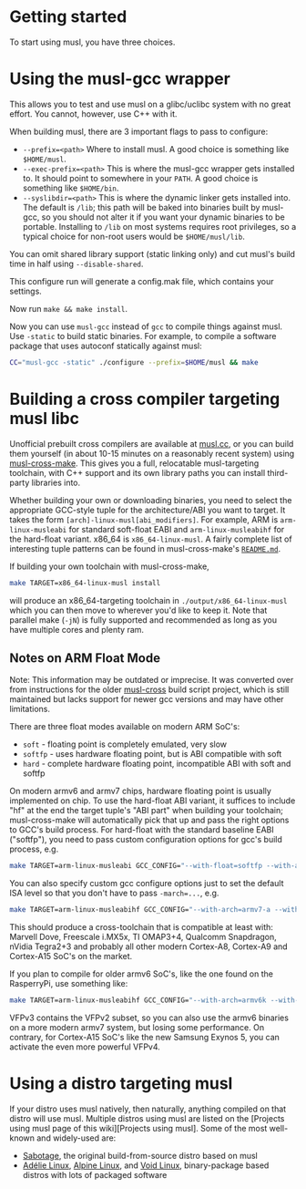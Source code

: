 # Getting started

To start using musl, you have three choices.

# Using the musl-gcc wrapper

This allows you to test and use musl on a glibc/uclibc system with no great
effort. You cannot, however, use C++ with it.

When building musl, there are 3 important flags to pass to configure:

- `--prefix=<path>`
    Where to install musl. A good choice is something like `$HOME/musl`.
- `--exec-prefix=<path>`
    This is where the musl-gcc wrapper gets installed to. It should point to
    somewhere in your `PATH`. A good choice is something like `$HOME/bin`.
- `--syslibdir=<path>`
    This is where the dynamic linker gets installed into. The default is `/lib`;
    this path will be baked into binaries built by musl-gcc, so you should not
    alter it if you want your dynamic binaries to be portable. Installing to
    `/lib` on most systems requires root privileges, so a typical choice for
    non-root users would be `$HOME/musl/lib`.

You can omit shared library support (static linking only) and cut musl's build
time in half using `--disable-shared`.

This configure run will generate a config.mak file, which contains your
settings.

Now run `make && make install`.

Now you can use `musl-gcc` instead of `gcc` to compile things against musl. Use
`-static` to build static binaries. For example, to compile a software package
that uses autoconf statically against musl:

```sh
CC="musl-gcc -static" ./configure --prefix=$HOME/musl && make
```

# Building a cross compiler targeting musl libc

Unofficial prebuilt cross compilers are available at
[musl.cc](https://musl.cc), or you can build them yourself (in about
10-15 minutes on a reasonably recent system) using
[musl-cross-make](https://github.com/richfelker/musl-cross-make/).
This gives you a full, relocatable musl-targeting toolchain, with C++
support and its own library paths you can install third-party
libraries into.

Whether building your own or downloading binaries, you need to select
the appropriate GCC-style tuple for the architecture/ABI you want to
target. It takes the form `[arch]-linux-musl[abi_modifiers]`. For
example, ARM is `arm-linux-musleabi` for standard soft-float EABI and
`arm-linux-musleabihf` for the hard-float variant. x86_64 is
`x86_64-linux-musl`. A fairly complete list of interesting tuple
patterns can be found in musl-cross-make's
[`README.md`](https://github.com/richfelker/musl-cross-make/blob/master/README.md).

If building your own toolchain with musl-cross-make,

```sh
make TARGET=x86_64-linux-musl install
```

will produce an x86_64-targeting toolchain in
`./output/x86_64-linux-musl` which you can then move to wherever you'd
like to keep it. Note that parallel make (`-jN`) is fully supported
and recommended as long as you have multiple cores and plenty ram.

## Notes on ARM Float Mode

Note: This information may be outdated or imprecise. It was converted
over from instructions for the older
[musl-cross](https://github.com/GregorR/musl-cross) build script
project, which is still maintained but lacks support for newer gcc
versions and may have other limitations.

There are three float modes available on modern ARM SoC's:

- `soft` - floating point is completely emulated, very slow
- `softfp` - uses hardware floating point, but is ABI compatible with soft
- `hard` - complete hardware floating point, incompatible ABI with soft and
  softfp

On modern armv6 and armv7 chips, hardware floating point is usually implemented
on chip. To use the hard-float ABI variant, it suffices to include
"hf" at the end the target tuple's "ABI part" when building your
toolchain; musl-cross-make will automatically pick that up and pass
the right options to GCC's build process. For hard-float with the
standard baseline EABI ("softfp"), you need to pass custom
configuration options for gcc's build process, e.g.

```sh
make TARGET=arm-linux-musleabi GCC_CONFIG="--with-float=softfp --with-arch=armv6k --with-fpu=vfpv2" install
```

You can also specify custom gcc configure options just to set the
default ISA level so that you don't have to pass `-march=...`, e.g.

```sh
make TARGET=arm-linux-musleabihf GCC_CONFIG="--with-arch=armv7-a --with-fpu=vfpv3-d16" install
```

This should produce a cross-toolchain that is compatible at least with: Marvell
Dove, Freescale i.MX5x, TI OMAP3+4, Qualcomm Snapdragon, nVidia Tegra2+3 and
probably all other modern Cortex-A8, Cortex-A9 and Cortex-A15 SoC's on the
market.

If you plan to compile for older armv6 SoC's, like the one found on the
RasperryPi, use something like:

```sh
make TARGET=arm-linux-musleabihf GCC_CONFIG="--with-arch=armv6k --with-fpu=vfpv2" install
```

VFPv3 contains the VFPv2 subset, so you can also use the armv6
binaries on a more modern armv7 system, but losing some performance.
On contrary, for Cortex-A15 SoC's like the new Samsung Exynos 5, you
can activate the even more powerful VFPv4.

# Using a distro targeting musl

If your distro uses musl natively, then naturally, anything compiled on that
distro will use musl. Multiple distros using musl are listed
on the [Projects using musl page of this wiki][Projects using musl].
Some of the most well-known and widely-used are:

- [Sabotage](http://sabotage.tech/), the original build-from-source
  distro based on musl
- [Adélie Linux](http://www.adelielinux.org/), [Alpine
  Linux](https://alpinelinux.org/), and 
  [Void Linux](https://voidlinux.org/), binary-package based distros
  with lots of packaged software
